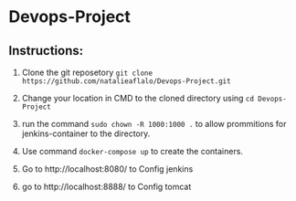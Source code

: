# Devops-Project

## Instructions:
1. Clone the git reposetory
   `git clone https://github.com/natalieaflalo/Devops-Project.git`

2. Change your location in CMD to the cloned directory using `cd Devops-Project`

3. run the command `sudo chown -R 1000:1000 .` to allow prommitions for jenkins-container to the directory.

4. Use command `docker-compose up` to create the containers.

5. Go to http://localhost:8080/ to Config jenkins 

6. go to http://localhost:8888/ to Config tomcat
